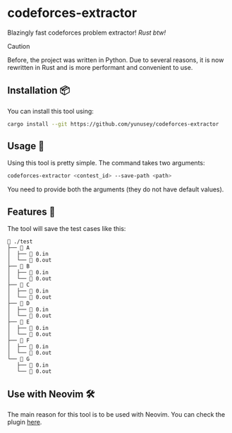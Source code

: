 # codeforces-extractor
Blazingly fast codeforces problem extractor! *Rust btw!*

> [!CAUTION]
> Before, the project was written in Python. Due to several reasons, it is now rewritten in Rust and is more performant and convenient to use.

## Installation 📦
You can install this tool using:
```bash
cargo install --git https://github.com/yunusey/codeforces-extractor
```

## Usage 📝
Using this tool is pretty simple. The command takes two arguments:
```bash
codeforces-extractor <contest_id> --save-path <path>
```
You need to provide both the arguments (they do not have default values).

## Features 🚀
The tool will save the test cases like this:
```
 ./test
├──  A
│  ├──  0.in
│  └──  0.out
├──  B
│  ├──  0.in
│  └──  0.out
├──  C
│  ├──  0.in
│  └──  0.out
├──  D
│  ├──  0.in
│  └──  0.out
├──  E
│  ├──  0.in
│  └──  0.out
├──  F
│  ├──  0.in
│  └──  0.out
└──  G
   ├──  0.in
   └──  0.out
```

## Use with Neovim 🛠️
The main reason for this tool is to be used with Neovim. You can check the plugin [here](https://github.com/yunusey/codeforces-nvim).
